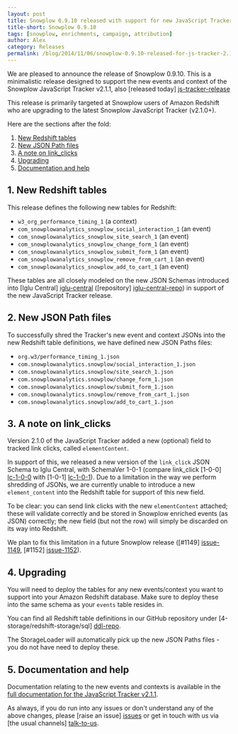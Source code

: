 ```yaml
---
layout: post
title: Snowplow 0.9.10 released with support for new JavaScript Tracker v2.1.0 events
title-short: Snowplow 0.9.10
tags: [snowplow, enrichments, campaign, attribution]
author: Alex
category: Releases
permalink: /blog/2014/11/06/snowplow-0.9.10-released-for-js-tracker-2.1.0-support/
---
```


We are pleased to announce the release of Snowplow 0.9.10. This is a minimalistic release designed to support the new events and context of the Snowplow JavaScript Tracker v2.1.1, also [released today] [js-tracker-release]

This release is primarily targeted at Snowplow users of Amazon Redshift who are upgrading to the latest Snowplow JavaScript Tracker (v2.1.0+).

Here are the sections after the fold:

1. [New Redshift tables](#redshift-ddl)
2. [New JSON Path files](#json-paths-files)
3. [A note on link_clicks](#a-note)
4. [Upgrading](#upgrading)
5. [Documentation and help](#help)

<!--more-->

<h2><a name="redshift-ddl">1. New Redshift tables</a></h2>

This release defines the following new tables for Redshift:

* `w3_org_performance_timing_1` (a context)
* `com_snowplowanalytics_snowplow_social_interaction_1` (an event)
* `com_snowplowanalytics_snowplow_site_search_1` (an event)
* `com_snowplowanalytics_snowplow_change_form_1` (an event)
* `com_snowplowanalytics_snowplow_submit_form_1` (an event)
* `com_snowplowanalytics_snowplow_remove_from_cart_1` (an event)
* `com_snowplowanalytics_snowplow_add_to_cart_1` (an event)

These tables are all closely modeled on the new JSON Schemas introduced into [Iglu Central] [iglu-central] ([repository] [iglu-central-repo]) in support of the new JavaScript Tracker release.

<h2><a name="json-path-files">2. New JSON Path files</a></h2>

To successfully shred the Tracker's new event and context JSONs into the new Redshift table definitions, we have defined new JSON Paths files:

* `org.w3/performance_timing_1.json`
* `com.snowplowanalytics.snowplow/social_interaction_1.json`
* `com.snowplowanalytics.snowplow/site_search_1.json`
* `com.snowplowanalytics.snowplow/change_form_1.json`
* `com.snowplowanalytics.snowplow/submit_form_1.json`
* `com.snowplowanalytics.snowplow/remove_from_cart_1.json`
* `com.snowplowanalytics.snowplow/add_to_cart_1.json`

<h2><a name="a-note">3. A note on link_clicks</a></h2>

Version 2.1.0 of the JavaScript Tracker added a new (optional) field to tracked link clicks, called `elementContent`.

In support of this, we released a new version of the `link_click` JSON Schema to Iglu Central, with SchemaVer 1-0-1 (compare link_click [1-0-0] [lc-1-0-0] with [1-0-1] [lc-1-0-1]). Due to a limitation in the way we perform shredding of JSONs, we are currently unable to introduce a new `element_content` into the Redshift table for support of this new field.

To be clear: you can send link clicks with the new `elementContent` attached; these will validate correctly and be stored in Snowplow enriched events (as JSON) correctly; the new field (but not the row) will simply be discarded on its way into Redshift.

We plan to fix this limitation in a future Snowplow release ([#1149] [issue-1149], [#1152] [issue-1152]).

<h2><a name="upgrading">4. Upgrading</a></h2>

You will need to deploy the tables for any new events/context you want to support into your Amazon Redshift database. Make sure to deploy these into the same schema as your `events` table resides in.

You can find all Redshift table definitions in our GitHub repository under [4-storage/redshift-storage/sql] [ddl-repo].

The StorageLoader will automatically pick up the new JSON Paths files - you do not have need to deploy these.

<h2><a name="help">5. Documentation and help</a></h2>

Documentation relating to the new events and contexts is available in the [full documentation for the JavaScript Tracker v2.1.1][docs].

As always, if you do run into any issues or don't understand any of the above changes, please [raise an issue] [issues] or get in touch with us via [the usual channels] [talk-to-us].

[js-tracker-release]: /blog/2014/11/06/snowplow-javascript-tracker-2.1.1-released
[iglu-central]: http://iglucentral.com/
[iglu-central-repo]: https://github.com/snowplow/iglu-central

[ddl-repo]: https://github.com/snowplow/snowplow/tree/master/4-storage/redshift-storage/sql
[lc-1-0-0]: https://github.com/snowplow/iglu-central/blob/master/schemas/com.snowplowanalytics.snowplow/link_click/jsonschema/1-0-0
[lc-1-0-1]: https://github.com/snowplow/iglu-central/blob/master/schemas/com.snowplowanalytics.snowplow/link_click/jsonschema/1-0-1

[issue-1149]: https://github.com/snowplow/snowplow/issues/1149
[issue-1152]: https://github.com/snowplow/snowplow/issues/1152

[issues]: https://github.com/snowplow/snowplow/issues
[talk-to-us]: https://github.com/snowplow/snowplow/wiki/Talk-to-us
[docs]: https://github.com/snowplow/snowplow/wiki/Javascript-Tracker
